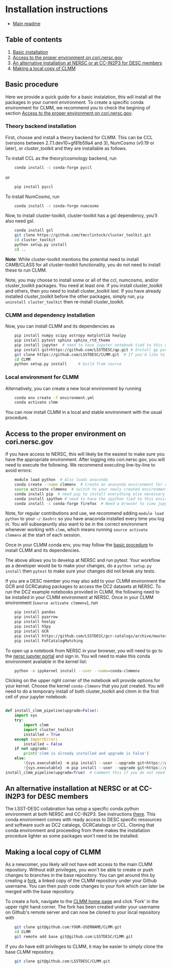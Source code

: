 
# Installation instructions

* [Main readme](README.md)

## Table of contents
1. [Basic installation](#basic_install)
2. [Access to the proper environment on cori.nersc.gov](#access_to_the_proper_environment_on_cori)
3. [An alternative installation at NERSC or at CC-IN2P3 for DESC members](#from_desc_conda_env)
4. [Making a local copy of CLMM](#making_a_local_copy_of_clmm)


## Basic procedure <a name="basic_install"></a>

Here we provide a quick guide for a basic instalation, this will install all the packages in your current environment.
To create a specific conda environment for CLMM, we recommend you to check the begining of section
[Access to the proper environment on cori.nersc.gov](#access_to_the_proper_environment_on_cori).

### Theory backend installation
First, choose and install a theory backend for CLMM.
This can be CCL (versions between 2.7.1.dev10+gf81b59a4 and 3),
NumCosmo (v0.19 or later),
or cluster_toolkit and they are installable as follows.

To install CCL as the theory/cosmology backend, run

```bash
    conda install -c conda-forge pyccl
```
or
```bash
    pip install pyccl
```

To install NumCosmo, run

```bash
    conda install -c conda-forge numcosmo
```

Now, to install cluster-toolkit, cluster-toolkit has a gsl dependency, you'll also need gsl.

```bash
    conda install gsl
    git clone https://github.com/tmcclintock/cluster_toolkit.git
    cd cluster_toolkit
    python setup.py install
    cd ..
```
**Note**: While cluster-toolkit mentions the potential need to install CAMB/CLASS for all cluster-toolkit functionality, you do not need to install these to run CLMM.

Note, you may choose to install some or all of the ccl, numcosmo, and/or cluster_toolkit packages.  You need at least one.  If you install cluster_toolkit and others, then you need to install cluster_toolkit *last*.   If you have already installed cluster_toolkit before the other packages, simply run, `pip uninstall cluster_toolkit` then re-install cluster_toolkit.

### CLMM and dependency installation

Now, you can install CLMM and its dependencies as

```bash
    pip install numpy scipy astropy matplotlib healpy
    pip install pytest sphinx sphinx_rtd_theme
    pip install jupyter  # need to have jupyter notebook tied to this environment, you can then see the environment in jupyter.nersc.gov
    pip install git+https://github.com/LSSTDESC/qp.git # Install qp package
    git clone https://github.com/LSSTDESC/CLMM.git  # If you'd like to contribute but don't have edit permissions to the CLMM repo, see below how to fork the repo instead.
    cd CLMM
    python setup.py install     # build from source
```

### Local environment for CLMM

Alternatively, you can create a new local environment by running

```bash
    conda env create -f environment.yml
    conda activate clmm
```

You can now install CLMM in a local and stable environment with the usual procedure.

## Access to the proper environment on cori.nersc.gov <a name="access_to_the_proper_environment_on_cori"></a>

If you have access to NERSC, this will likely be the easiest to make sure you have the appropriate environment.  After logging into cori.nersc.gov, you will need to execute the following.  We recommend executing line-by-line to avoid errors:

```bash
    module load python  # Also loads anaconda
    conda create --name clmmenv  # Create an anaconda environment for clmm
    source activate clmmenv  # switch to your newly created environment
    conda install pip  # need pip to install everything else necessary for clmm
    conda install ipython # need to have the ipython tied to this environment
    conda install -c conda-forge firefox  # Need a browser to view jupyter notebooks
```

Note, for regular contributions and use, we recommend adding `module load python` to your `~/.bashrc` so you have anaconda installed every time you log in.  You will subseqeuntly also want to be in the correct environment whenever working with `clmm`, which means running `source activate clmmenv` at the start of each session.

Once in your CLMM conda env, you may follow the [basic procedure](#basic_install) to install CLMM and its dependencies.

The above allows you to develop at NERSC and run pytest.  Your workflow as a developer would be to make your changes, do a `python setup.py install` then `pytest` to make sure your changes did not break any tests.

If you are a DESC member you may also add to your CLMM environment the GCR and GCRCatalog packages to access the DC2 datasets at NERSC. To run the DC2 example notebooks provided in CLMM, the following need to be installed in your CLMM environment at NERSC. Once in your CLMM environment (`source activate clmmenv`), run

```bash
    pip install pandas
    pip install pyarrow
    pip install healpy
    pip install h5py
    pip install GCR
    pip install https://github.com/LSSTDESC/gcr-catalogs/archive/master.zip
    pip install FoFCatalogMatching
```

To open up a notebook from NERSC in your browser, you will need to go to the [nersc jupyter portal](https://jupyter.nersc.gov) and sign in. You will need to make this conda environment available in the kernel list:

```bash
    python -m ipykernel install --user --name=conda-clmmenv
```

Clicking on the upper right corner of the notebook will provide options for your kernel.  Choose the kernel `conda-clmmenv` that you just created.  You will need to do a temporary install of both cluster_toolkit and clmm in the first cell of your jupyter notebook:

```python

def install_clmm_pipeline(upgrade=False):
    import sys
    try:
        import clmm
        import cluster_toolkit
        installed = True
    except ImportError:
        installed = False
    if not upgrade:
        print('clmm is already installed and upgrade is False')
    else:
        !{sys.executable} -m pip install --user --upgrade git+https://github.com/tmcclintock/cluster_toolkit.git
        !{sys.executable} -m pip install --user --upgrade git+https://github.com/LSSTDESC/CLMM
install_clmm_pipeline(upgrade=True)  # Comment this if you do not need to adjust your environment, but this is useful in cori

```

## An alternative installation at NERSC or at CC-IN2P3 for DESC members <a name="from_desc_conda_env"></a>

The LSST-DESC collabration has setup a specific conda python environment at both NERSC and CC-IN2P3. See instructions [there](https://github.com/LSSTDESC/desc-python). This conda environment comes with ready access to DESC specific ressources and software such as DC2 catalogs, GCRCatalogs or CCL. Cloning that conda environment and proceeding from there makes the installation procedure lighter as some packages won't need to be installed.

## Making a local copy of CLMM <a name="making_a_local_copy_of_clmm"></a>

As a newcomer, you likely will not have edit access to the main CLMM repository.
Without edit privileges, you won't be able to create or push changes to branches in the base repository. You can get around this by creating a [fork](https://help.github.com/articles/fork-a-repo/), a linked copy of the CLMM repository under your Github username. You can then push code changes to your fork which can later be merged with the base repository.

To create a fork, navigate to the [CLMM home page](https://github.com/LSSTDESC/CLMM) and click 'Fork' in the upper right hand corner. The fork has been created under your username on Github's remote server and can now be cloned to your local repository with

```bash
    git clone git@github.com:YOUR-USERNAME/CLMM.git
    cd CLMM
    git remote add base git@github.com:LSSTDESC/CLMM.git
```
If you do have edit privileges to CLMM, it may be easier to simply clone the base CLMM repository.
``` bash
    git clone git@github.com:LSSTDESC/CLMM.git
```


